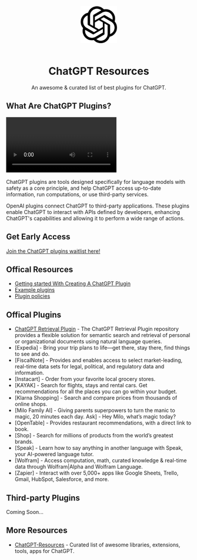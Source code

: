 <p align="center">
  <br />
  <img width="100" src="./open ai.png" alt="OpenAI logo">
  <br />
  <br />
</p>

<h1 align="center">ChatGPT Resources</h1>

<p align="center">
An awesome &amp; curated list of best plugins for ChatGPT.
</p>

## What Are ChatGPT Plugins?

<video src="https://cdn.openai.com/chat-plugins/retrieval-gh-repo-readme/Retrieval-Final.mp4" controls="controls">
</video>

ChatGPT plugins are tools designed specifically for language models with safety as a core principle, and help ChatGPT access up-to-date information, run computations, or use third-party services.

OpenAI plugins connect ChatGPT to third-party applications. These plugins enable ChatGPT to interact with APIs defined by developers, enhancing ChatGPT's capabilities and allowing it to perform a wide range of actions.

## Get Early Access

[Join the ChatGPT plugins waitlist here!](https://openai.com/waitlist/plugins)

## Offical Resources

- [Getting started With Creating A ChatGPT Plugin](https://platform.openai.com/docs/plugins/getting-started)
- [Example plugins](https://platform.openai.com/docs/plugins/examples)
- [Plugin policies](https://openai.com/policies/usage-policies#plugin-policies)

## Offical Plugins

- [ChatGPT Retrieval Plugin](https://github.com/openai/chatgpt-retrieval-plugin) - The ChatGPT Retrieval Plugin repository provides a flexible solution for semantic search and retrieval of personal or organizational documents using natural language queries. 
- [Expedia] - Bring your trip plans to life—get there, stay there, find things to see and do.
- [FiscalNote] - Provides and enables access to select market-leading, real-time data sets for legal, political, and regulatory data and information.
- [Instacart] - Order from your favorite local grocery stores.
- [KAYAK] - Search for flights, stays and rental cars. Get recommendations for all the places you can go within your budget.
- [Klarna Shopping] - Search and compare prices from thousands of online shops.
- [Milo Family AI] - Giving parents superpowers to turn the manic to magic, 20 minutes each day. Ask] - Hey Milo, what’s magic today?
- [OpenTable] - Provides restaurant recommendations, with a direct link to book.
- [Shop] - Search for millions of products from the world’s greatest brands.
- [Speak] - Learn how to say anything in another language with Speak, your AI-powered language tutor.
- [Wolfram] - Access computation, math, curated knowledge & real-time data through Wolfram|Alpha and Wolfram Language.
- [Zapier] - Interact with over 5,000+ apps like Google Sheets, Trello, Gmail, HubSpot, Salesforce, and more.

## Third-party Plugins

Coming Soon...

## More Resources

- [ChatGPT-Resources](https://github.com/jqueryscript/ChatGPT-Resources) - Curated list of awesome libraries, extensions, tools, apps for ChatGPT.
